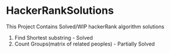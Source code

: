 # HackerRankSolutions
This Project Contains Solved/WIP  hackerRank algorithm solutions
1) Find Shortest substring - Solved
2) Count Groups(matrix of related peoples) - Partially Solved
